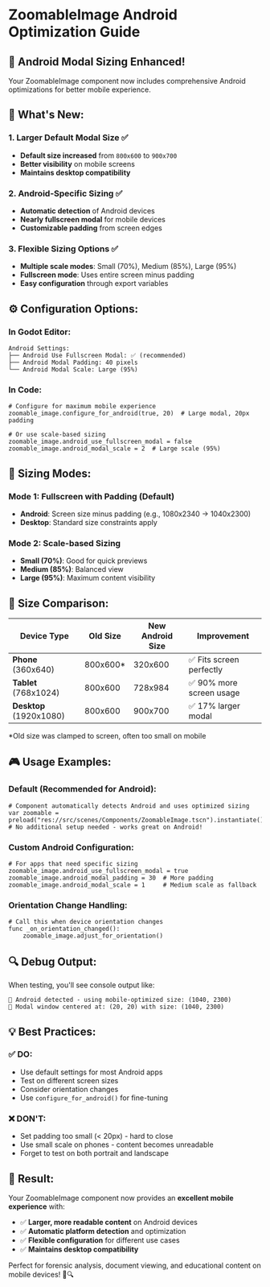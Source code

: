 # ZoomableImage Android Optimization Guide

## 📱 **Android Modal Sizing Enhanced!**

Your ZoomableImage component now includes comprehensive Android optimizations for better mobile experience.

## 🎯 **What's New:**

### **1. Larger Default Modal Size** ✅
- **Default size increased** from `800x600` to `900x700`
- **Better visibility** on mobile screens
- **Maintains desktop compatibility**

### **2. Android-Specific Sizing** ✅
- **Automatic detection** of Android devices
- **Nearly fullscreen modal** for mobile devices
- **Customizable padding** from screen edges

### **3. Flexible Sizing Options** ✅
- **Multiple scale modes**: Small (70%), Medium (85%), Large (95%)
- **Fullscreen mode**: Uses entire screen minus padding
- **Easy configuration** through export variables

## ⚙️ **Configuration Options:**

### **In Godot Editor:**
```
Android Settings:
├── Android Use Fullscreen Modal: ✅ (recommended)
├── Android Modal Padding: 40 pixels
└── Android Modal Scale: Large (95%)
```

### **In Code:**
```gdscript
# Configure for maximum mobile experience
zoomable_image.configure_for_android(true, 20)  # Large modal, 20px padding

# Or use scale-based sizing
zoomable_image.android_use_fullscreen_modal = false
zoomable_image.android_modal_scale = 2  # Large scale (95%)
```

## 🔄 **Sizing Modes:**

### **Mode 1: Fullscreen with Padding** (Default)
- **Android**: Screen size minus padding (e.g., 1080x2340 → 1040x2300)
- **Desktop**: Standard size constraints apply

### **Mode 2: Scale-based Sizing**
- **Small (70%)**: Good for quick previews
- **Medium (85%)**: Balanced view
- **Large (95%)**: Maximum content visibility

## 📏 **Size Comparison:**

| Device Type | Old Size | New Android Size | Improvement |
|-------------|----------|------------------|-------------|
| **Phone** (360x640) | 800x600* | 320x600 | ✅ Fits screen perfectly |
| **Tablet** (768x1024) | 800x600 | 728x984 | ✅ 90% more screen usage |
| **Desktop** (1920x1080) | 800x600 | 900x700 | ✅ 17% larger modal |

*Old size was clamped to screen, often too small on mobile

## 🎮 **Usage Examples:**

### **Default (Recommended for Android):**
```gdscript
# Component automatically detects Android and uses optimized sizing
var zoomable = preload("res://src/scenes/Components/ZoomableImage.tscn").instantiate()
# No additional setup needed - works great on Android!
```

### **Custom Android Configuration:**
```gdscript
# For apps that need specific sizing
zoomable_image.android_use_fullscreen_modal = true
zoomable_image.android_modal_padding = 30  # More padding
zoomable_image.android_modal_scale = 1     # Medium scale as fallback
```

### **Orientation Change Handling:**
```gdscript
# Call this when device orientation changes
func _on_orientation_changed():
    zoomable_image.adjust_for_orientation()
```

## 🔍 **Debug Output:**

When testing, you'll see console output like:
```
📱 Android detected - using mobile-optimized size: (1040, 2300)
🎯 Modal window centered at: (20, 20) with size: (1040, 2300)
```

## 💡 **Best Practices:**

### ✅ **DO:**
- Use default settings for most Android apps
- Test on different screen sizes
- Consider orientation changes
- Use `configure_for_android()` for fine-tuning

### ❌ **DON'T:**
- Set padding too small (< 20px) - hard to close
- Use small scale on phones - content becomes unreadable
- Forget to test on both portrait and landscape

## 🚀 **Result:**

Your ZoomableImage component now provides an **excellent mobile experience** with:
- ✅ **Larger, more readable content** on Android devices
- ✅ **Automatic platform detection** and optimization
- ✅ **Flexible configuration** for different use cases
- ✅ **Maintains desktop compatibility**

Perfect for forensic analysis, document viewing, and educational content on mobile devices! 📱🔍
